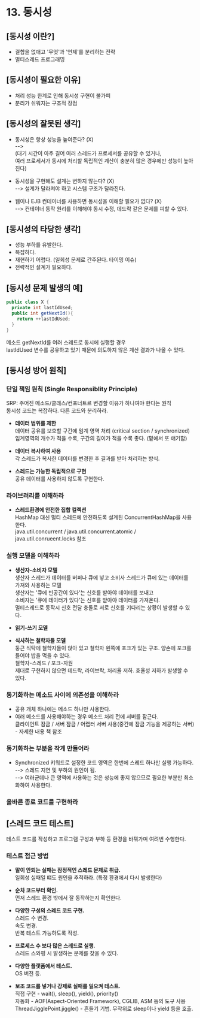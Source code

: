 # 13. 동시성

## [동시성 이란?]
- 결합을 없애고 '무엇'과 '언제'를 분리하는 전략
- 멀티스레드 프로그래밍

## [동시성이 필요한 이유]
- 처리 성능 한계로 인해 동시성 구현이 불가피
- 분리가 쉬워지는 구조적 장점

## [동시성의 잘못된 생각]
- 동시성은 항상 성능을 높여준다? (X)
<br> --> 
<br>(대기 시간이 아주 길어 여러 스레드가 프로세서를 공유할 수 있거나, 
<br>여러 프로세서가 동시에 처리할 독립적인 계산이 충분히 많은 경우에만 성능이 높아진다)

- 동시성을 구현해도 설계는 변하지 않는다? (X)
<br> --> 설계가 달라져야 하고 시스템 구조가 달라진다.

- 웹이나 EJB 컨테이너를 사용하면 동시성을 이해할 필요가 없다? (X)
<br> --> 컨테이너 동작 원리를 이해해야 동시 수정, 데드락 같은 문제를 피할 수 있다.

## [동시성의 타당한 생각]
- 성능 부하를 유발한다.
- 복잡하다.
- 재현하기 어렵다. (일회성 문제로 간주된다. 타이밍 이슈)
- 전략적인 설계가 필요하다.

## [동시성 문제 발생의 예]
```java
public class X {
  private int lastIdUsed;
  public int getNextId(){
    return ++lastIdUsed;
  }
}
```
메소드 getNextId를 여러 스레드로 동시에 실행할 경우 
<br>lastIdUsed 변수를 공유하고 있기 때문에 의도하지 않은 계산 결과가 나올 수 있다.

## [동시성 방어 원칙]

### 단일 책임 원칙 (Single Responsiblity Principle)
SRP: 주어진 메소드/클래스/컨포너트르 변경할 이유가 하나여야 한다는 원칙
<br>동시성 코드는 복잡하다. 다른 코드와 분리하라.

* __데이터 범위를 제한__
<br>데이터 공유를 보호할 구간에 임계 영역 처리 (critical section / synchronized)
<br>임계영역의 개수가 적을 수록, 구간의 길이가 적을 수록 좋다. (밑에서 또 얘기함)

* __데이터 복사하여 사용__
<br>각 스레드가 복사한 데이터를 변경한 후 결과를 받아 처리하는 방식.

* __스레드는 가능한 독립적으로 구현__
<br>공유 데이터를 사용하지 않도록 구현한다.

### 라이브러리를 이해하라
* __스레드환경에 안전한 집합 컬렉션__
<br>HashMap 대신 멀티 스레드에 안전하도록 설계된 ConcurrentHashMap을 사용한다.
<br>java.util.concurrent / java.util.concurrent.atomic / java.util.conrueent.locks 참조

### 실행 모델을 이해하라
* __생산자-소비자 모델__
<br>생산자 스레드가 데이터를 버퍼나 큐에 넣고 소비사 스레드가 큐에 있는 데이터를 가져와 사용하는 모델
<br>생산자는 '큐에 빈공간이 있다'는 신호를 받아야 데이터를 보내고
<br>소비자는 '큐에 데이터가 있다'는 신호를 받아야 데이터를 가져온다.
<br>멀티스레드로 동작시 신호 전달 충돌로 서로 신호를 기다리는 상황이 발생할 수 있다.

* __읽기-쓰기 모델__

* __식사하는 철학자들 모델__
<br>둥근 식탁에 철학자들이 앉아 있고 철학자 왼쪽에 포크가 있는 구조. 양손에 포크를 들어야 밥을 먹을 수 있다.
<br>철학자-스레드 / 포크-자원
<br>제대로 구현하지 않으면 데드락, 라이브락, 처리율 저하. 효율성 저하가 발생할 수 있다.

### 동기화하는 메소드 사이에 의존성을 이해하라
* 공유 개체 하나에는 메소드 하나만 사용한다.
* 여러 메소드를 사용해야하는 경우 메소드 처리 전에 서버를 잠근다.
<br>클라이언트 잠금 / 서버 잠금 / 어랩터 서버 사용(중간에 잠금 기능을 제공하는 서버) - 자세한 내용 책 참조

### 동기화하는 부분을 작게 만들어라
* Synchronized 키워드로 설정한 코드 영역은 한번에 스레드 하나만 실행 가능하다.
<br>--> 스레드 지연 및 부하의 원인이 됨.
<br>--> 여러군데나 큰 영역에 사용하는 것은 성능에 좋지 않으므로 필요한 부분만 최소화하여 사용한다.

### 올바른 종료 코드를 구현하라

## [스레드 코드 테스트]
테스트 코드를 작성하고 프로그램 구성과 부하 등 환경을 바꿔가며 여려번 수행한다.

### 테스트 접근 방법
* __말이 안되는 실패는 잠정적인 스레드 문제로 취급.__
<br>일회성 실패일 떄도 원인을 추적하라. (특정 환경에서 다시 발생한다)

* __순차 코드부터 확인.__
<br>먼저 스레드 환경 밖에서 잘 동작하는지 확인한다.

* __다양한 구성의 스레드 코드 구현.__
<br>스레드 수 변경.
<br>속도 변경.
<br>반복 테스트 가능하도록 작성.

* __프로세스 수 보다 많은 스레드로 실행.__
<br>스레드 스와핑 시 발생하는 문제를 찾을 수 있다.

* __다양한 플랫폼에서 테스트.__
<br>OS 버전 등.

* __보조 코드를 넣거나 강제로 실패를 일으켜 테스트.__
<br>직접 구현 - wait(), sleep(), yield(), priority()
<br>자동화 - AOF(Aspect-Oriented Framework), CGLIB, ASM 등의 도구 사용
<br>ThreadJigglePoint.jiggle() - 흔들기 기법. 무작위로 sleep이나 yield 등을 호출.
